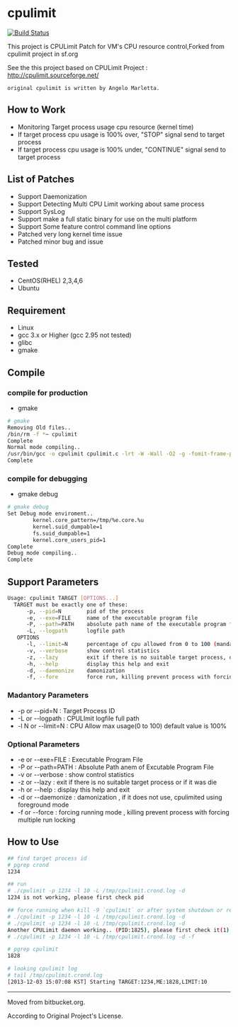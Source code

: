 # cpulimit

[![Build Status](https://travis-ci.org/torden/cpulimit.svg?branch=master)](https://travis-ci.org/torden/cpulimit)

This project is CPULimit Patch for VM's CPU resource control,Forked from cpulimit project in sf.org

See the this project based on CPULimit Project : http://cpulimit.sourceforge.net/

```
original cpulimit is written by Angelo Marletta.
```

## How to Work

* Monitoring Target process usage cpu resource (kernel time)
* If target process cpu usage is 100% over, "STOP" signal send to target process
* If target process cpu usage is 100% under, "CONTINUE" signal send to target process

## List of Patches 

* Support Daemonization
* Support Detecting Multi CPU Limit working about same process
* Support SysLog
* Support make a full static binary for use on the multi platform
* Support Some feature control command line options
* Patched very long kernel time issue
* Patched minor bug and issue

## Tested

* CentOS(RHEL) 2,3,4,6
* Ubuntu

## Requirement

* Linux
* gcc 3.x or Higher (gcc 2.95 not tested)
* glibc
* gmake

## Compile

### compile for production

* gmake

```bash
# gmake
Removing Old files..
/bin/rm -f *~ cpulimit
Complete
Normal mode compiling..
/usr/bin/gcc -o cpulimit cpulimit.c -lrt -W -Wall -O2 -g -fomit-frame-pointer -funroll-loops
Complete
```

### compile for debugging

* gmake debug

```bash
# gmake debug
Set Debug mode enviroment..
        kernel.core_pattern=/tmp/%e.core.%u
        kernel.suid_dumpable=1
        fs.suid_dumpable=1
        kernel.core_users_pid=1
Complete
Debug mode compiling..
Complete
```


## Support Parameters

```bash
Usage: cpulimit TARGET [OPTIONS...]
  TARGET must be exactly one of these:
      -p, --pid=N        pid of the process
      -e, --exe=FILE     name of the executable program file
      -P, --path=PATH    absolute path name of the executable program file
      -L, --logpath      logfile path
   OPTIONS
      -l, --limit=N      percentage of cpu allowed from 0 to 100 (mandatory)
      -v, --verbose      show control statistics
      -z, --lazy         exit if there is no suitable target process, or if it die
      -h, --help         display this help and exit
      -d, --daemonize    damonization
      -f, --fore         force run, killing prevent process with forcing muti run lock

```

### Madantory Parameters

* -p or --pid=N : Target Process ID
* -L or --logpath : CPULImit logfile full path
* -l N or --limit=N : CPU Allow max usage(0 to 100) default value is 100%

### Optional Parameters

* -e or --exe=FILE : Executable Program File
* -P or --path=PATH : Absolute Path anem of Excutable Program File
* -v or --verbose : show control statistics
* -z or --lazy : exit if there is no suitable target process or if it was die
* -h or --help : display this help and exit
* -d or --daemonize : damonization , if it does not use, cpulimited using foreground mode
* -f or --force : forcing running mode , killing prevent process with forcing multiple run locking

## How to Use

```bash
## find target process id
# pgrep crond
1234

## run
# ./cpulimit -p 1234 -l 10 -L /tmp/cpulimit.crond.log -d
1234 is not working, please first check pid

## force running when kill -9 `cpulimit` or after system shutdown or reboot or other
# ./cpulimit -p 1234 -l 10 -L /tmp/cpulimit.crond.log -d
# ./cpulimit -p 1234 -l 10 -L /tmp/cpulimit.crond.log -d
Another CPULimit daemon working.. (PID:1825), please first check it(1)
# ./cpulimit -p 1234 -l 10 -L /tmp/cpulimit.crond.log -d -f

# pgrep cpulimit
1828

# looking cpulimit log
# tail /tmp/cpulimit.crond.log
[2013-12-03 15:07:08 KST] Starting TARGET:1234,ME:1828,LIMIT:10
```

---

Moved from bitbucket.org.

According to Original Project's License.
